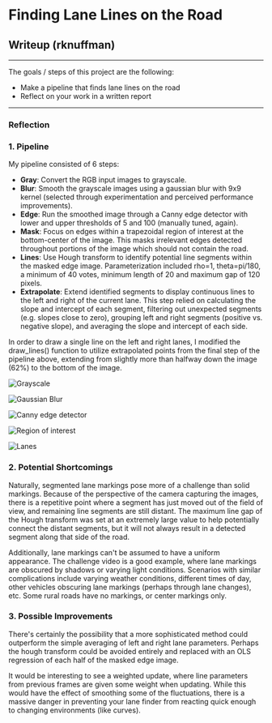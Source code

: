 # **Finding Lane Lines on the Road**

## Writeup (rknuffman)

---

The goals / steps of this project are the following:
* Make a pipeline that finds lane lines on the road
* Reflect on your work in a written report


[//]: # (Image References)

[image1]: ./test_images_output/gray.jpg "Grayscale"
[image2]: ./test_images_output/blur.jpg "Gaussian Blur"
[image3]: ./test_images_output/edges.jpg "Canny edge detector"
[image4]: ./test_images_output/masked.jpg "Region of interest"
[image5]: ./test_images_output/solidWhiteCurve.jpg "Lanes"

---

### Reflection

### 1. Pipeline

My pipeline consisted of 6 steps:
* **Gray**: Convert the RGB input images to grayscale.
* **Blur**: Smooth the grayscale images using a gaussian blur with 9x9 kernel (selected through experimentation and perceived performance improvements).
* **Edge**: Run the smoothed image through a Canny edge detector with lower and upper thresholds of 5 and 100 (manually tuned, again).
* **Mask**: Focus on edges within a trapezoidal region of interest at the bottom-center of the image.  This masks irrelevant edges detected throughout portions of the image which should not contain the road.
* **Lines**: Use Hough transform to identify potential line segments within the masked edge image.  Parameterization included rho=1, theta=pi/180, a minimum of 40 votes, minimum length of 20 and maximum gap of 120 pixels.
* **Extrapolate**: Extend identified segments to display continuous lines to the left and right of the current lane.  This step relied on calculating the slope and intercept of each segment, filtering out unexpected segments (e.g. slopes close to zero), grouping left and right segments (positive vs. negative slope), and averaging the slope and intercept of each side.  

In order to draw a single line on the left and right lanes, I modified the draw_lines() function to utilize extrapolated points from the final step of the pipeline above, extending from slightly more than halfway down the image (62%) to the bottom of the image.  

![][image1]

![][image2]

![][image3]

![][image4]

![][image5]


### 2. Potential Shortcomings

Naturally, segmented lane markings pose more of a challenge than solid markings.  Because of the perspective of the camera capturing the images, there is a repetitive point where a segment has just moved out of the field of view, and remaining line segments are still distant.  The maximum line gap of the Hough transform was set at an extremely large value to help potentially connect the distant segments, but it will not always result in a detected segment along that side of the road.  

Additionally, lane markings can't be assumed to have a uniform appearance.  The challenge video is a good example, where lane markings are obscured by shadows or varying light conditions.  Scenarios with similar complications include varying weather conditions, different times of day, other vehicles obscuring lane markings (perhaps through lane changes), etc.  Some rural roads have no markings, or center markings only.  


### 3. Possible Improvements

There's certainly the possibility that a more sophisticated method could outperform the simple averaging of left and right lane parameters.  Perhaps the hough transform could be avoided entirely and replaced with an OLS regression of each half of the masked edge image.  

It would be interesting to see a weighted update, where line parameters from previous frames are given some weight when updating.  While this would have the effect of smoothing some of the fluctuations, there is a massive danger in preventing your lane finder from reacting quick enough to changing environments (like curves).  
